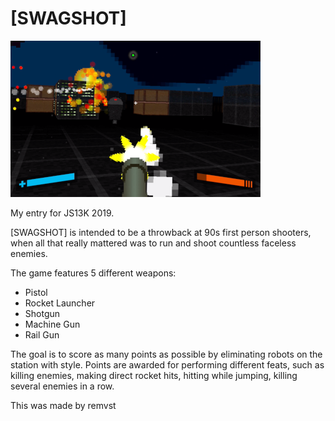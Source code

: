 # [SWAGSHOT]

![Screenshot](/assets/screenshot-400x250.png)

My entry for JS13K 2019.

[SWAGSHOT] is intended to be a throwback at 90s first person shooters, when all that really mattered was to run and shoot countless faceless enemies.

The game features 5 different weapons:
- Pistol
- Rocket Launcher
- Shotgun
- Machine Gun
- Rail Gun

The goal is to score as many points as possible by eliminating robots on the station with style.
Points are awarded for performing different feats, such as killing enemies, making direct rocket hits, hitting while jumping, killing several enemies in a row.

This was made by remvst
